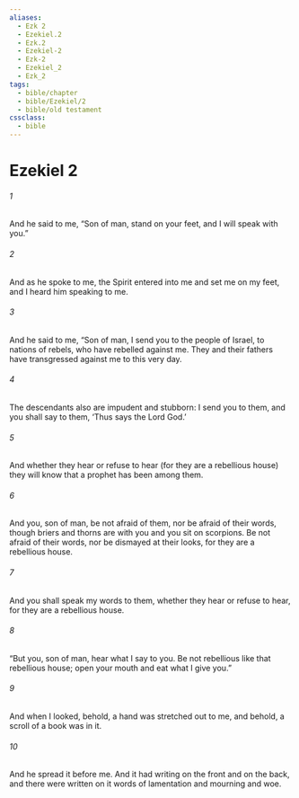 ```yaml
---
aliases:
  - Ezk 2
  - Ezekiel.2
  - Ezk.2
  - Ezekiel-2
  - Ezk-2
  - Ezekiel_2
  - Ezk_2
tags:
  - bible/chapter
  - bible/Ezekiel/2
  - bible/old testament
cssclass:
  - bible
---
```


# Ezekiel 2

###### 1
And he said to me, “Son of man, stand on your feet, and I will speak with you.”
###### 2
And as he spoke to me, the Spirit entered into me and set me on my feet, and I heard him speaking to me.
###### 3
And he said to me, “Son of man, I send you to the people of Israel, to nations of rebels, who have rebelled against me. They and their fathers have transgressed against me to this very day.
###### 4
The descendants also are impudent and stubborn: I send you to them, and you shall say to them, ‘Thus says the Lord God.’
###### 5
And whether they hear or refuse to hear (for they are a rebellious house) they will know that a prophet has been among them.
###### 6
And you, son of man, be not afraid of them, nor be afraid of their words, though briers and thorns are with you and you sit on scorpions. Be not afraid of their words, nor be dismayed at their looks, for they are a rebellious house.
###### 7
And you shall speak my words to them, whether they hear or refuse to hear, for they are a rebellious house.
###### 8
“But you, son of man, hear what I say to you. Be not rebellious like that rebellious house; open your mouth and eat what I give you.”
###### 9
And when I looked, behold, a hand was stretched out to me, and behold, a scroll of a book was in it.
###### 10
And he spread it before me. And it had writing on the front and on the back, and there were written on it words of lamentation and mourning and woe.


